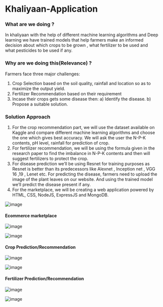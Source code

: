 # Khaliyaan-Application

### What are we doing ?

In khaliyaan with the help of different machine learning algorithms and Deep learning we have
trained models that help farmers make an informed decision about which crops to be grown , what
fertilizer to be used and what pesticides to be used if any.

### Why are we doing this(Relevance) ?
Farmers face three major challenges:
1) Crop Selection based on the soil quality, rainfall and location so as to maximize the output
yield.
2) Fertilizer Recommendation based on their requirement
3) Incase their crops gets some disease then:
  a) Identify the disease.
  b) Propose a suitable solution.
  
  
### Solution Approach

1) For the crop recommendation part, we will use the dataset available on Kaggle and compare
different machine learning algorithms and choose the one which gives best accuracy. We will ask
the user the N-P-K contents, pH level, rainfall for prediction of crop.
2) For fertilizer recommendation, we will be using the formula given in the research paper to find the
imbalance in N-P-K contents and then will suggest fertilizers to protect the crop.
3) For disease prediction we’ll be using Resnet for training purposes as Resnet is better than its
predecessors like Alexnet , Inception net , VGG 16 ,19 , Lenet etc.
For predicting the disease, farmers need to upload the image of the plant leaves on our website. And
using the trained model we’ll predict the disease present if any.
4) For the marketplace, we will be creating a web application powered by HTML, CSS, NodeJS,
ExpressJS and MongoDB.


![image](https://github.com/ritikagr061/Khaliyaan-Application/assets/54122273/675940f1-becd-435a-baf1-6c6e315955fe)


#### Ecommerce marketplace

![image](https://github.com/ritikagr061/Khaliyaan-Application/assets/54122273/edc1f0b9-7681-4edf-9e07-e6741ebe57ef)

![image](https://github.com/ritikagr061/Khaliyaan-Application/assets/54122273/cebaa329-c690-46d8-b175-6fc9d5e2c8ff)

#### Crop Prediction/Recommendation

![image](https://github.com/ritikagr061/Khaliyaan-Application/assets/54122273/17527a0a-b70e-4592-b73d-a83c9ad034ca)

![image](https://github.com/ritikagr061/Khaliyaan-Application/assets/54122273/32eacacd-7a99-4ec4-b2fa-7950e58bcc80)

#### Fertilizer Prediction/Recommendation
![image](https://github.com/ritikagr061/Khaliyaan-Application/assets/54122273/9595d486-a51e-4784-a992-73ce821ea19c)

![image](https://github.com/ritikagr061/Khaliyaan-Application/assets/54122273/8416f120-cbcf-4507-827d-f4163cd58d94)

